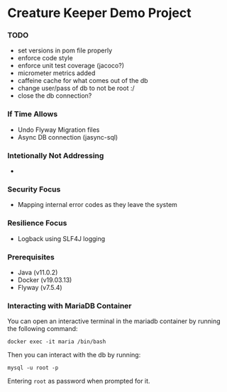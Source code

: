 # Creature Keeper Demo Project

### TODO
* set versions in pom file properly
* enforce code style
* enforce unit test coverage (jacoco?)
* micrometer metrics added
* caffeine cache for what comes out of the db
* change user/pass of db to not be root :/ 
* close the db connection?

### If Time Allows
* Undo Flyway Migration files
* Async DB connection (jasync-sql)

### Intetionally Not Addressing
* 

### Security Focus
* Mapping internal error codes as they leave the system

### Resilience Focus
* Logback using SLF4J logging 

### Prerequisites
* Java (v11.0.2)
* Docker (v19.03.13)
* Flyway (v7.5.4)

### Interacting with MariaDB Container
You can open an interactive terminal in the mariadb container by running the following command:

```docker exec -it maria /bin/bash```

Then you can interact with the db by running: 

```mysql -u root -p```

Entering `root` as password when prompted for it. 

